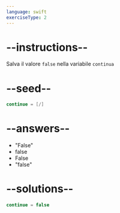 ```yaml
---
language: swift
exerciseType: 2
---
```


# --instructions--

Salva il valore `false` nella variabile `continua`

# --seed--

```swift
continue = [/]
```

# --answers--

- "False"
- false
- False
- "false"

# --solutions--

```swift
continue = false
```
